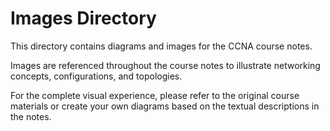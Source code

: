 # Images Directory

This directory contains diagrams and images for the CCNA course notes.

Images are referenced throughout the course notes to illustrate networking concepts, configurations, and topologies.

For the complete visual experience, please refer to the original course materials or create your own diagrams based on the textual descriptions in the notes.
